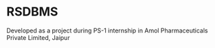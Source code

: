# RSDBMS
Developed as a project during PS-1 internship in Amol Pharmaceuticals Private Limited, Jaipur
